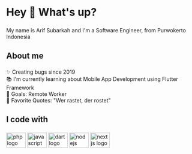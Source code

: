 <h1 align="left">Hey 👋 What's up?</h1>

###

<p align="left">My name is Arif Subarkah and I'm a Software Engineer, from Purwokerto Indonesia</p>

###

<h2 align="left">About me</h2>

###

<p align="left">✨ Creating bugs since 2019<br>📚 I'm currently learning about Mobile App Development using Flutter Framework<br>🎯 Goals: Remote Worker<br>🎲 Favorite Quotes: "Wer rastet, der rostet"</p>

###

<h2 align="left">I code with</h2>

###

<div align="left">
  <img src="https://cdn.jsdelivr.net/gh/devicons/devicon/icons/php/php-original.svg" height="40" width="52" alt="php logo"  />
  <img src="https://cdn.jsdelivr.net/gh/devicons/devicon/icons/javascript/javascript-original.svg" height="40" width="52" alt="javascript logo"  />
  <img src="https://cdn.jsdelivr.net/gh/devicons/devicon/icons/dart/dart-original.svg" height="40" width="52" alt="dart logo"  />
  <img src="https://cdn.jsdelivr.net/gh/devicons/devicon/icons/nodejs/nodejs-original.svg" height="40" width="52" alt="nodejs logo"  />
  <img src="https://cdn.jsdelivr.net/gh/devicons/devicon/icons/nextjs/nextjs-original.svg" height="40" width="52" alt="nextjs logo"  />
</div>

###
